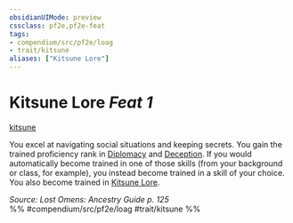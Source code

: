 ```yaml
---
obsidianUIMode: preview
cssclass: pf2e,pf2e-feat
tags:
- compendium/src/pf2e/loag
- trait/kitsune
aliases: ["Kitsune Lore"]
---
```

# Kitsune Lore  *Feat 1*  
[kitsune](../../Rules/traits/kitsune-loag.md)  


You excel at navigating social situations and keeping secrets. You gain the trained proficiency rank in [Diplomacy](../skills.md#Diplomacy) and [Deception](../skills.md#Deception). If you would automatically become trained in one of those skills (from your background or class, for example), you instead become trained in a skill of your choice. You also become trained in [Kitsune Lore](../skills.md#Lore).

*Source: Lost Omens: Ancestry Guide p. 125*  
%% #compendium/src/pf2e/loag #trait/kitsune %%